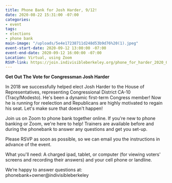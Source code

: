 ```yaml
---
title: Phone Bank for Josh Harder, 9/12!
date: 2020-08-22 15:31:00 -07:00
categories:
- event
tags:
- elections
- phone bank
main-image: "/uploads/5e4e17238711d248d53b9d76%20(1).jpeg"
event-start-date: 2020-09-12 13:00:00 -07:00
event-end-date: 2020-09-12 16:00:00 -07:00
Location: Virtual, using Zoom
RSVP-link: https://join.indivisibleberkeley.org/phone_for_harder_2020_09_12
---
```


**Get Out The Vote for Congressman Josh Harder**

In 2018 we successfully helped elect Josh Harder to the House of Representatives, representing Congressional District CA-10 (Tracy/Modesto). He's been a dynamic first-term Congress member! Now he is running for reelection and Republicans are highly motivated to regain his seat. Let's make sure that doesn't happen!

Join us on Zoom to phone bank together online. If you're new to phone banking or Zoom, we're here to help! Trainers are available before and during the phonebank to answer any questions and get you set-up.

Please RSVP as soon as possible, so we can email you the instructions in advance of the event.

What you'll need: A charged ipad, tablet, or computer (for viewing voters' screens and recording their answers) and your cell phone or landline.

We’re happy to answer questions at: phonebank\+owner@indivisibleberkeley